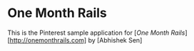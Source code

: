 # One Month Rails

This is the Pinterest sample application for [*One Month Rails*][http://onemonthrails.com] by [Abhishek Sen]